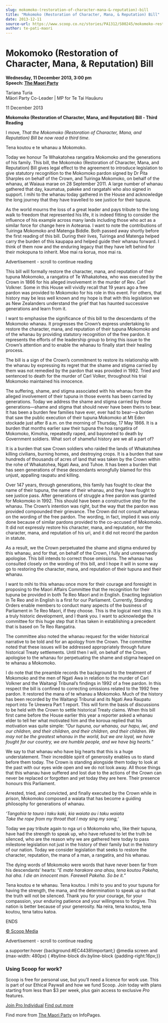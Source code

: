 ```yaml
---
slug: mokomoko-(restoration-of-character-mana-&-reputation)-bill
title: "Mokomoko (Restoration of Character, Mana, & Reputation) Bill"
date: 2013-12-11
source-url: https://www.scoop.co.nz/stories/PA1312/S00245/mokomoko-restoration-of-character-mana-reputation-bill.htm
author: te-pati-maori
---
```

Mokomoko (Restoration of Character, Mana, & Reputation) Bill
============================================================

**Wednesday, 11 December 2013, 3:00 pm**  
**Speech: [The Maori Party](https://info.scoop.co.nz/The_Maori_Party)**

Tariana Turia  
Māori Party Co-Leader | MP for Te Tai Hauāuru

11 December 2013

**Mokomoko (Restoration of Character, Mana, and Reputation) Bill - Third Reading**

I move, _That the Mokomoko (Restoration of Character, Mana, and Reputation) Bill be now read a third time_.

Tena koutou e te whanau a Mokomoko.

Today we honour Te Whakatohea rangatira Mokomoko and the generations of his family. This bill, the Mokomoko (Restoration of Character, Mana, and Reputation) Bill gives legal effect to the agreement to introduce legislation to give statutory recognition to the Mokomoko pardon signed by Dr Pita Sharples on behalf of the Crown, and Tuiringa Mokomoko, on behalf of the whanau, at Waiaua marae on 28 September 2011. A large number of whanau gathered that day, kaumatua, pakeke and rangatahi who also signed in support. I mihi to the whanau today gathered in the House and acknowledge the long journey that they have travelled to see justice for their tupuna.

As the world mourns the loss of a great leader and pays tribute to the long walk to freedom that represented his life, it is indeed fitting to consider the influence of his example across many lands including those who act as a similar force for change here in Aotearoa. I want to note the contributions of Tuiringa Mokomoko and Matenga Biddle. Both passed away shortly before the first reading of this bill. During their lives, Tuiringa and Matenga helped carry the burden of this kaupapa and helped guide their whanau forward. I think of them now and the enduring legacy that they have left behind for their mokopuna to inherit. Moe mai ra korua, moe mai ra.

Advertisement - scroll to continue reading





This bill will formally restore the character, mana, and reputation of their tupuna Mokomoko, a rangatira of Te Whakatohea, who was executed by the Crown in 1866 for his alleged involvement in the murder of Rev. Carl Volkner. Some in this House will vividly recall that 19 years ago a free pardon was provided to Mokomoko for his role in this event. For others, that history may be less well known and my hope is that with this legislation we as New Zealanders understand the grief that has haunted successive generations and learn from it.

I want to emphasise the significance of this bill to the descendants of the Mokomoko whanau. It progresses the Crown’s express undertaking to restore the character, mana, and reputation of their tupuna Mokomoko and of the whanau by providing statutory recognition of the free pardon. It represents the efforts of the leadership group to bring this issue to the Crown’s attention and to enable the whanau to finally start their healing process.

The bill is a sign of the Crown’s commitment to restore its relationship with the whanau by expressing its regret that the shame and stigma carried by them was not remedied by the pardon that was provided in 1992. Tried and sentenced to death for the murder of Carl Volker, throughout his trial Mokomoko maintained his innocence.

The suffering, shame, and stigma associated with his whanau from the alleged involvement of their tupuna in those events has been carried by generations. Today we address the shame and stigma carried by those generations—shame and stigma that should never have been theirs to bear. It has been a burden few families have ever, ever had to bear—a burden that saw the public execution of their tupuna Mokomoko at Mt Eden stockade just after 8 a.m. on the morning of Thursday, 17 May 1866. It is a burden that months earlier saw their tupuna the hoa rangatira of Mokomoko, Kimohia, repeatedly raped, and bayoneted to death by Government soldiers. What sort of shameful history are we all a part of?

It is a burden that saw Crown soldiers who raided the lands of Whakatohea killing civilians, burning homes, and destroying crops. It is a burden that saw hundreds of thousands of acres of land that was taken by the Crown within the rohe of Whakatohea, Ngati Awa, and Tuhoe. It has been a burden that has seen generations of these descendants wrongfully blamed for this unjust, appalling raupatu and killing.

Over 147 years, through generations, this family has fought to clear the name of their tupuna, the name of their whanau, and they have fought to see justice pass. After generations of struggle a free pardon was granted for Mokomoko in 1992. This should have been a constructive step for the whanau. The Crown’s intention was right, but the way that the pardon was provided compounded their grievance. The Crown did not consult whanau on the wording of the free pardon. The wording, in fact, implied it was only done because of similar pardons provided to the co-accused of Mokomoko. It did not expressly restore his character, mana, and reputation, nor the character, mana, and reputation of his uri, and it did not record the pardon in statute.

As a result, we the Crown perpetuated the shame and stigma endured by this whanau, and for that, on behalf of the Crown, I fully and unreservedly apologise. This bill intends to correct those omissions. The whanau has consulted closely on the wording of this bill, and I hope it will in some way go to restoring the character, mana, and reputation of their tupuna and their whanau.

I want to mihi to this whanau once more for their courage and foresight in proposing to the Maori Affairs Committee that the recognition for their tupuna be provided in both Te Reo Maori and in English. Enacting legislation in Te Reo and in English is a first for our Parliament. Currently, Standing Orders enable members to conduct many aspects of the business of Parliament in Te Reo Maori, if they choose. This is the logical next step. It is a truly historic development, and I thank you. I want to acknowledge the committee for this huge step that it has taken in establishing a precedent that is based on Te Reo Rangatira.

The committee also noted the whanau request for the wider historical narrative to be told and for an apology from the Crown. The committee noted that these issues will be addressed appropriately through future historical Treaty settlements. Until then I will, on behalf of the Crown, apologise to the whanau for perpetuating the shame and stigma heaped on te whanau a Mokomoko.

I do note that the preamble records the background to the treatment of Mokomoko and the men of Ngati Awa in relation to the murder of Carl Volkner and the Waitangi Tribunal’s findings in 1992 of a free pardon. In this respect the bill is confined to correcting omissions related to the 1992 free pardon. It restored the mana of te whanau a Mokomoko. Much of the history has been recorded by the Waitangi Tribunal and its Ngati Awa Raupatu report into Te Urewera Part 1 report. This will form the basis of discussions to be held with the Crown to settle historical Treaty claims. When this bill first came before the House earlier this year a reporter asked a whanau elder to tell her what motivated him and the koroua replied that his motivation was quite simple: _“Our tupuna, our whanau, our hapu, iwi, and our children, and their children, and their children, and their children. We may not be the greatest whanau in the world, but we are loyal, we have fought for our country, we are humble people, and we have big hearts.”_

We say to that whanau who have big hearts that this is a huge understatement. Their incredible spirit of generosity enables us to stand before them today. The Crown is standing alongside them today to look at the past with our eyes wide open and we do not look away. All those things that this whanau have suffered and lost due to the actions of the Crown can never be replaced or forgotten and yet today they are here. Their presence honours this Parliament.

Arrested, tried, and convicted, and finally executed by the Crown while in prison, Mokomoko composed a waiata that has become a guiding philosophy for generations of whanau.

_‘Tangohia te taura i taku kaki, kia waiata au i taku waiata_  
_Take the rope from my throat that I may sing my song,’_

Today we pay tribute again to nga uri o Mokomoko who, like their tupuna, have had the strength to speak up, who have refused to let the truth be silenced, who are the reason why we are gathered here today to pass milestone legislation not just in the history of their family but in the history of our nation. Today we consider legislation that seeks to restore the character, reputation, the mana of a man, a rangatira, and his whanau.

The dying words of Mokomoko were words that have never been far from his descendants’ hearts: “_E mate harakore ana ahau, tena koutou Pakeha, hai aha. I die an innocent man. Farewell Pakeha. So be it.”_

Tena koutou e te whanau. Tena koutou. I mihi to you and to your tupuna for having the strength, the mana, and the determination to speak up so that the truth will not be silenced. Thank you for your courage, for your compassion, your enduring patience and your willingness to forgive. This nation is better because of your generosity. Na reira, tena koutou, tena koutou, tena tatou katoa.

ENDS

[© Scoop Media](http://www.scoop.co.nz/about/terms.html)  

Advertisement - scroll to continue reading



a.supporter:hover {background:#EC4438!important;} @media screen and (max-width: 480px) { #byline-block div.byline-block {padding-right:16px;}}

### Using Scoop for work?

Scoop is free for personal use, but you’ll need a licence for work use. This is part of our Ethical Paywall and how we fund Scoop. Join today with plans starting from less than $3 per week, plus gain access to exclusive _Pro_ features.  
  
[Join Pro Individual](https://pro.scoop.co.nz/Individual/?from=ProIn24) [Find out more](https://pro.scoop.co.nz/using-scoop-for-work/?from=ProIn24)

Find more from [The Maori Party](https://info.scoop.co.nz/The_Maori_Party) on InfoPages.